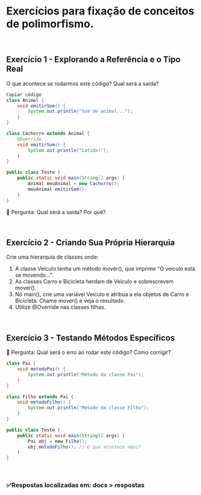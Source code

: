 


# Exercícios para fixação de conceitos de polimorfismo.  

<br>  

## Exercício 1 - Explorando a Referência e o Tipo Real
O que acontece se rodarmos este código? Qual será a saída?  

```java
Copiar código
class Animal {
    void emitirSom() {
        System.out.println("Som de animal...");
    }
}

class Cachorro extends Animal {
    @Override
    void emitirSom() {
        System.out.println("Latido!");
    }
}

public class Teste {
    public static void main(String[] args) {
        Animal meuAnimal = new Cachorro();
        meuAnimal.emitirSom();
    }
}
```
📌 Pergunta: Qual será a saída? Por quê?

<br>  

## Exercício 2 - Criando Sua Própria Hierarquia  

Crie uma hierarquia de classes onde:
1. A classe Veiculo tenha um método mover(), que imprime "O veículo está se  movendo...".  
2. As classes Carro e Bicicleta herdam de Veiculo e sobrescrevem mover().  
3. No main(), crie uma variável Veiculo e atribua a ela objetos de Carro e Bicicleta. Chame mover() e veja o resultado.
4. Utilize @Override nas classes filhas.  

<br>  

## Exercício 3 - Testando Métodos Específicos

📌 Pergunta: Qual será o erro ao rodar este código? Como corrigir?

```java
class Pai {
    void metodoPai() {
        System.out.println("Método da classe Pai");
    }
}

class Filho extends Pai {
    void metodoFilho() {
        System.out.println("Método da classe Filho");
    }
}

public class Teste {
    public static void main(String[] args) {
        Pai obj = new Filho();
        obj.metodoFilho(); // O que acontece aqui?
    }
}
```

<br>

### ✅Respostas localizadas em: docs > respostas




